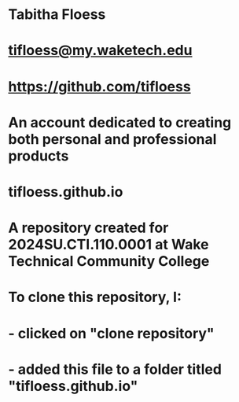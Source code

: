 # Tabitha Floess
# tifloess@my.waketech.edu

# https://github.com/tifloess
# An account dedicated to creating both personal and professional products

# tifloess.github.io
# A repository created for 2024SU.CTI.110.0001 at Wake Technical Community College

# To clone this repository, I:
# - clicked on "clone repository"
# - added this file to a folder titled "tifloess.github.io"